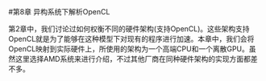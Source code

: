 #第8章 异构系统下解析OpenCL

第2章中，我们讨论过如何权衡不同的硬件架构(支持OpenCL)。这些架构支持OpenCL就是为了能够在这种模型下对现有的程序进行加速。本章中，我们会将OpenCL映射到实际硬件上，所使用的架构为一个高端CPU和一个离散GPU。虽然这里选择AMD系统来进行介绍，不过其他厂商在同种硬件架构的实现方面都差不多。




